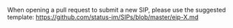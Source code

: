 When opening a pull request to submit a new SIP, please use the suggested template: https://github.com/status-im/SIPs/blob/master/eip-X.md
